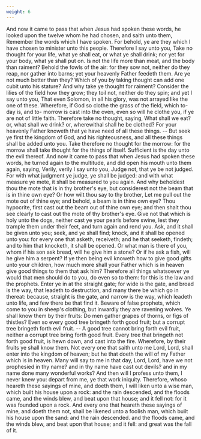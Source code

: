 ```yaml
---
weight: 6
---
```

And now it came to pass that when Jesus had spoken these words, he looked upon the twelve whom he had chosen, and saith unto them, Remember the words which I have spoken. For behold, ye are they which I have chosen to minister unto this people. Therefore I say unto you, Take no thought for your life, what ye shall eat, or what ye shall drink; nor yet for your body, what ye shall put on. Is not the life more than meat, and the body than raiment? Behold the fowls of the air: for they sow not, neither do they reap, nor gather into barns; yet your heavenly Father feedeth them. Are ye not much better than they? Which of you by taking thought can add one cubit unto his stature? And why take ye thought for raiment? Consider the lilies of the field how they grow; they toil not, neither do they spin; and yet I say unto you, That even Solomon, in all his glory, was not arrayed like the one of these. Wherefore, if God so clothe the grass of the field, which to-day is, and to- morrow is cast into the oven, even so will he clothe you, if ye are not of little faith. Therefore take no thought, saying, What shall we eat? or, what shall we drink? or, wherewithal shall he be clothed? For your heavenly Father knoweth that ye have need of all these things. -- But seek ye first the kingdom of God, and his righteousness, and all these things shall be added unto you. Take therefore no thought for the morrow: for the morrow shall take thought for the things of itself. Sufficient is the day unto the evil thereof. And now it came to pass that when Jesus had spoken these words, he turned again to the multitude, and did open his mouth unto them again, saying, Verily, verily I say unto you, Judge not, that ye be not judged. For with what judgment ye judge, ye shall be judged: and with what measure ye mete, it shall be measured to you again. And why beholdest thou the mote that is in thy brother's eye, but considerest not the beam that is in thine own eye? Or how wilt thou say to thy  brother, Let me pull out the mote out of thine eye; and behold, a beam is in thine own eye? Thou hypocrite, first cast out the beam out of thine own eye; and then shalt thou see clearly to cast out the mote of thy brother's eye. Give not that which is holy unto the dogs, neither cast ye your pearls before swine, lest they trample them under their feet, and turn again and rend you. Ask, and it shall be given unto you; seek, and ye shall find; knock, and it shall be opened unto you: for every one that asketh, receiveth; and he that seeketh, findeth; and to him that knocketh, it shall be opened. Or what man is there of you, whom if his son ask bread, will he give him a stone? Or if he ask a fish, will he give him a serpent? If ye then being evil knoweth how to give good gifts unto your children, how much more shall your Father which is in heaven give good things to them that ask him? Therefore all things whatsoever ye would that men should do to you, do even so to them: for this is the law and the prophets. Enter ye in at the straight gate; for wide is the gate, and broad is the way, that leadeth to destruction, and many there be which go in thereat: because, straight is the gate, and narrow is the way, which leadeth unto life, and few there be that find it. Beware of false prophets, which come to you in sheep's clothing, but inwardly they are ravening wolves. Ye shall know them by their fruits: Do men gather grapes of thorns, or figs of thistles? Even so every good tree bringeth forth good fruit; but a corrupt tree bringeth forth evil fruit. -- A good tree cannot bring forth evil fruit, neither a corrupt tree bring forth good fruit. Every tree that bringeth not forth good fruit, is hewn down, and cast into the fire. Wherefore, by their fruits ye shall know them. Not every one that saith unto me Lord, Lord, shall enter into the kingdom of heaven; but he that doeth the will of my Father which is in heaven. Many will say to me in that day, Lord, Lord, have we not prophesied in thy name? and in thy name have cast out devils? and in my name done many wonderful works? And then will I profess unto them, I never knew you: depart from me, ye that work iniquity. Therefore, whoso heareth these sayings of mine, and doeth them, I will liken unto a wise man, which built his house upon a rock: and the rain descended, and the floods came, and the winds blew, and beat upon that house; and it fell not: for it was founded upon a rock. And every one that heareth  these sayings of mine, and doeth them not, shall be likened unto a foolish man, which built his house upon the sand: and the rain descended. and the floods came, and the winds blew, and beat upon that house; and it fell: and great was the fall of it.